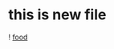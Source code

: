 # this is new file 
! [food](https://cdn.vox-cdn.com/thumbor/Lxkpc4NjHt6Bch_je63s0w-Mrfw=/0x0:2732x2048/920x613/filters:focal(1148x806:1584x1242):format(webp)/cdn.vox-cdn.com/uploads/chorus_image/image/65664137/Image_1.0.jpeg)
